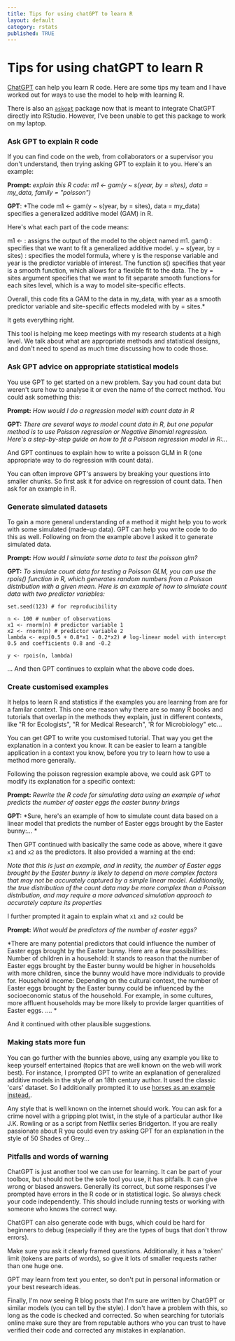 ```yaml
---
title: Tips for using chatGPT to learn R
layout: default
category: rstats
published: TRUE
---
```


# Tips for using chatGPT to learn R 

[ChatGPT](https://openai.com/blog/chatgpt) can help you learn R code. Here are some tips my team and I have worked out for ways to use the model to help with learning R. 

There is also an [`askgpt`](https://www.r-bloggers.com/2023/04/introducing-askgpt-a-chat-interface-that-helps-you-to-learn-r/) package now that is meant to integrate ChatGPT directly into RStudio. However, I've been unable to get this package to work on my laptop. 

### Ask GPT to explain R code

If you can find code on the web, from collaborators or a supervisor you don't understand, then trying asking GPT to explain it to you. Here's an example:

**Prompt:** *explain this R code: m1 <- gam(y ~ s(year, by = sites), data  = my_data, family = "poisson")* 

**GPT**: *The code m1 <- gam(y ~ s(year, by = sites), data = my_data) specifies a generalized additive model (GAM) in R.

Here's what each part of the code means:

m1 <- : assigns the output of the model to the object named m1.
gam() : specifies that we want to fit a generalized additive model.
y ~ s(year, by = sites) : specifies the model formula, where y is the response variable and year is the predictor variable of interest. The function s() specifies that year is a smooth function, which allows for a flexible fit to the data. The by = sites argument specifies that we want to fit separate smooth functions for each sites level, which is a way to model site-specific effects.

Overall, this code fits a GAM to the data in my_data, with year as a smooth predictor variable and site-specific effects modeled with by = sites.*

It gets everything right. 

This tool is helping me keep meetings with my research students at a high level. We talk about what are appropriate methods and statistical designs, and don't need to spend as much time discussing how to code those. 

### Ask GPT advice on appropriate statistical models 

You use GPT to get started on a new problem. Say you had count data but weren't sure how to analyse it or even the name of the correct method. You could ask something this:

**Prompt:** *How would I do a regression model with count data in R* 

**GPT:** *There are several ways to model count data in R, but one popular method is to use Poisson regression or Negative Binomial regression. Here's a step-by-step guide on how to fit a Poisson regression model in R:...* 

And GPT continues to explain how to write a poisson GLM in R (one appropriate way to do regression with count data). 

You can often improve GPT's answers by breaking your questions into smaller chunks. So first ask it for advice on regression of count data. Then ask for an example in R. 

### Generate simulated datasets 

To gain a more general understanding of a method it might help you to work with some simulated (made-up data). GPT can help you write code to do this as well. Following on from the example above I asked it to generate simulated data. 

**Prompt:** *How would I simulate some data to test the poisson glm?* 

**GPT:** *To simulate count data for testing a Poisson GLM, you can use the rpois() function in R, which generates random numbers from a Poisson distribution with a given mean. Here is an example of how to simulate count data with two predictor variables:* 

``` 
set.seed(123) # for reproducibility

n <- 100 # number of observations
x1 <- rnorm(n) # predictor variable 1
x2 <- rnorm(n) # predictor variable 2
lambda <- exp(0.5 + 0.8*x1 - 0.2*x2) # log-linear model with intercept 0.5 and coefficients 0.8 and -0.2

y <- rpois(n, lambda) 
```

... And then GPT continues to explain what the above code does. 


### Create customised examples 

It helps to learn R and statistics if the examples you are learning from are for a familar context. This one one reason  why there are so many R books and tutorials that overlap in the methods they explain, just in different contexts, like "R for Ecologists", "R for Medical Research", 'R for Microbiology" etc... 

You can get GPT to write you customised tutorial. That way you get the explanation in a context you know. It can be easier to learn a tangible application in a context you know, before you try to learn how to use a method more generally. 

Following the poisson regression example above, we could ask GPT to modify its explanation for a specific context: 

**Prompt:** *Rewrite the R code for simulating data using an example of what predicts the number of easter eggs the easter bunny brings* 

**GPT:** *Sure, here's an example of how to simulate count data based on a linear model that predicts the number of Easter eggs brought by the Easter bunny:... * 

Then GPT continued with basically the same code as above, where it gave `x1` and `x2` as the predictors. It also provided a warning at the end: 

*Note that this is just an example, and in reality, the number of Easter eggs brought by the Easter bunny is likely to depend on more complex factors that may not be accurately captured by a simple linear model. Additionally, the true distribution of the count data may be more complex than a Poisson distribution, and may require a more advanced simulation approach to accurately capture its properties*

I further prompted it again to explain what `x1` and `x2` could be

**Prompt:** *What would be predictors of the number of easter eggs?* 

*There are many potential predictors that could influence the number of Easter eggs brought by the Easter bunny. Here are a few possibilities:
Number of children in a household: It stands to reason that the number of Easter eggs brought by the Easter bunny would be higher in households with more children, since the bunny would have more individuals to provide for.
Household income: Depending on the cultural context, the number of Easter eggs brought by the Easter bunny could be influenced by the socioeconomic status of the household. For example, in some cultures, more affluent households may be more likely to provide larger quantities of Easter eggs.
....
*

And it continued with other plausible suggestions. 

### Making stats more fun

You can go further with the bunnies above, using any example you like to keep yourself entertained (topics that are well known on the web will work best). For instance, I prompted GPT to write an explanation of generalized additive models in the style of an 18th century author. It used the classic 'cars' dataset. So I additionally prompted it to use [horses as an example instead.](https://www.seascapemodels.org/rstats/2023/04/07/GAMs-in-R-18th-century-style.html).  

Any style that is well known on the internet should work. You can ask for a crime novel with a gripping plot twist, in the style of a particular author like J.K. Rowling or as a script from Netflix series Bridgerton. If you are really passionate about R you could even try asking GPT for an explanation in the style of 50 Shades of Grey... 

### Pitfalls and words of warning

ChatGPT is just another tool we can use for learning. It can be part of your toolbox, but should not be the sole tool you use, it has pitfalls. It can give wrong or biased answers. Generally its correct, but some responses I've prompted have errors in the R code or in statistical logic. So always check your code independently. This should include running tests or working with someone who knows the correct way. 

ChatGPT can also generate code with bugs, which could be hard for beginners to debug (especially if they are the types of bugs that don't throw errors). 

Make sure you ask it clearly framed questions. Additionally, it has a 'token' limit (tokens are parts of words), so give it lots of smaller requests rather than one huge one. 

GPT may learn from text you enter, so don't put in personal information or your best research ideas. 

Finally, I'm now seeing R blog posts that I'm sure are written by ChatGPT or similar models (you can tell by the style). I don't have a problem with this, so long as the code is checked and corrected. So when searching for tutorials online make sure they are from reputable authors who you can trust to have verified their code and corrected any mistakes in explanation. 
